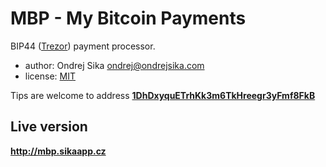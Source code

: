 # MBP - My Bitcoin Payments

BIP44 ([Trezor](http://bitcointrezor.com)) payment processor.

- author: Ondrej Sika <ondrej@ondrejsika.com>
- license: [MIT](https://ondrejsika.com/license/mit.txt)

Tips are welcome to address [__1DhDxyquETrhKk3m6TkHreegr3yFmf8FkB__](https://blockchain.info/address/1DhDxyquETrhKk3m6TkHreegr3yFmf8FkB)


## Live version

__<http://mbp.sikaapp.cz>__


